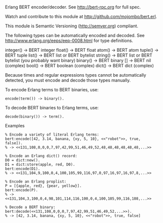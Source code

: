 Erlang BERT encoder/decoder. See http://bert-rpc.org for full spec.

Watch and contribute to this module at http://github.com/mojombo/bert.erl.

This module is Semantic Versioning (http://semver.org) compliant.

The following types can be automatically encoded and decoded.
See http://www.erlang.org/eeps/eep-0008.html for type definitions.

  integer() -> BERT integer
  float()   -> BERT float
  atom()    -> BERT atom
  tuple()   -> BERT tuple
  list()    -> BERT list or BERT bytelist
  string()  -> BERT list or BERT bytelist (you probably want binary)
  binary()  -> BERT binary
  []        -> BERT nil (complex)
  bool()    -> BERT boolean (complex)
  dict()    -> BERT dict (complex)

Because times and regular expressions types cannot be automatically
detected, you must encode and decode those types manually.

To encode Erlang terms to BERT binaries, use:

    encode(term()) -> binary().

To decode BERT binaries to Erlang terms, use:

    decode(binary()) -> term().

Examples

    % Encode a variety of literal Erlang terms:
    bert:encode([42, 3.14, banana, {xy, 5, 10}, <<"robot">>, true, false]).
    % -> <<131,108,0,0,0,7,97,42,99,51,46,49,52,48,48,48,48,48,48,...>>

    % Encode an Erlang dict() record:
    D0 = dict:new().
    D1 = dict:store(apple, red, D0).
    bert:encode(D1).
    % -> <<131,104,9,100,0,4,100,105,99,116,97,0,97,16,97,16,97,8,...>>

    % Encode an Erlang proplist:
    P = [{apple, red}, {pear, yellow}].
    bert:encode(P).
    % -> <<131,104,3,100,0,4,98,101,114,116,100,0,4,100,105,99,116,108,...>>
 
    % Decode a BERT binary:
    bert:decode(<<131,108,0,0,0,7,97,42,99,51,46,49,52,...>>).
    % -> [42, 3.14, banana, {xy, 5, 10}, <<"robot">>, true, false]
